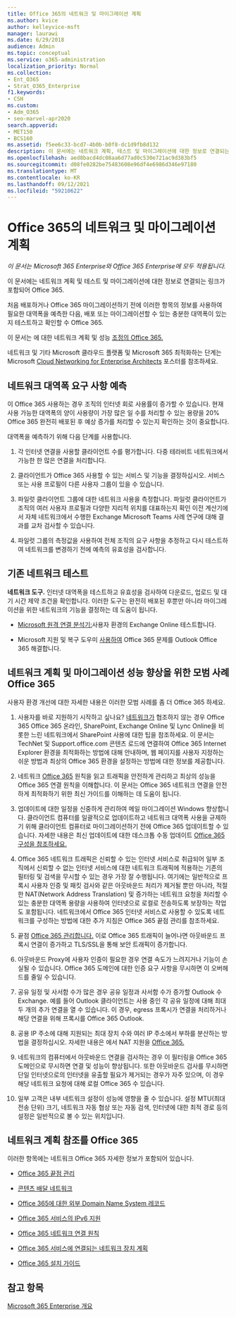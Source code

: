 ```yaml
---
title: Office 365의 네트워크 및 마이그레이션 계획
ms.author: kvice
author: kelleyvice-msft
manager: laurawi
ms.date: 6/29/2018
audience: Admin
ms.topic: conceptual
ms.service: o365-administration
localization_priority: Normal
ms.collection:
- Ent_O365
- Strat_O365_Enterprise
f1.keywords:
- CSH
ms.custom:
- Adm_O365
- seo-marvel-apr2020
search.appverid:
- MET150
- BCS160
ms.assetid: f5ee6c33-bcd7-4b0b-b0f8-dc1d9fb8d132
description: 이 문서에는 네트워크 계획, 테스트 및 마이그레이션에 대한 정보로 연결되는 링크가 포함되어 Office 365.
ms.openlocfilehash: aed8bacd4dc08aa6d77ad0c530e721ac9d383bf5
ms.sourcegitcommit: d08fe0282be75483608e96df4e6986d346e97180
ms.translationtype: MT
ms.contentlocale: ko-KR
ms.lasthandoff: 09/12/2021
ms.locfileid: "59210622"
---
```

# <a name="network-and-migration-planning-for-office-365"></a>Office 365의 네트워크 및 마이그레이션 계획

*이 문서는 Microsoft 365 Enterprise와 Office 365 Enterprise에 모두 적용됩니다.*

이 문서에는 네트워크 계획 및 테스트 및 마이그레이션에 대한 정보로 연결되는 링크가 포함되어 Office 365.
  
처음 배포하거나 Office 365 마이그레이션하기 전에 이러한 항목의 정보를 사용하여 필요한 대역폭을 예측한 다음, 배포 또는 마이그레이션할 수 있는 충분한 대역폭이 있는지 테스트하고 확인할 수 Office 365.

이 문서는 에 대한 네트워크 계획 및 성능 [조정의 Office 365.](./network-planning-and-performance.md)

네트워크 및 기타 Microsoft 클라우드 플랫폼 및 Microsoft 365 최적화하는 단계는 Microsoft [Cloud Networking for Enterprise Architects](../solutions/cloud-architecture-models.md) 포스터를 참조하세요.
   
## <a name="estimate-network-bandwidth-requirements"></a>네트워크 대역폭 요구 사항 예측
<a name="EstimateBandwidthRequirements"> </a>

이 Office 365 사용하는 경우 조직의 인터넷 회로 사용률이 증가할 수 있습니다. 현재 사용 가능한 대역폭의 양이 사용량이 가장 많은 일 수를 처리할 수 있는 용량을 20% Office 365 완전히 배포된 후 예상 증가를 처리할 수 있는지 확인하는 것이 중요합니다.
  
대역폭을 예측하기 위해 다음 단계를 사용합니다.
  
1. 각 인터넷 연결을 사용할 클라이언트 수를 평가합니다. 다중 테라비트 네트워크에서 가능한 한 많은 연결을 처리합니다. 
    
2. 클라이언트가 Office 365 사용할 수 있는 서비스 및 기능을 결정하십시오. 서비스 또는 사용 프로필이 다른 사용자 그룹이 있을 수 있습니다.
    
3. 파일럿 클라이언트 그룹에 대한 네트워크 사용을 측정합니다. 파일럿 클라이언트가 조직의 여러 사용자 프로필과 다양한 지리적 위치를 대표하는지 확인 이전 계산기에서 자체 네트워크에서 수행한 Exchange Microsoft Teams [](/microsoftteams/prepare-network) 사례 연구에 대해 [](https://www.microsoft.com/itshowcase/Article/Content/631/Optimizing-network-performance-for-Microsoft-Office-365) 결과를 교차 검사할 수 있습니다. [](https://techcommunity.microsoft.com/t5/exchange-team-blog/announcing-the-exchange-client-network-bandwidth-calculator-beta/ba-p/601744) 
    
4. 파일럿 그룹의 측정값을 사용하여 전체 조직의 요구 사항을 추정하고 다시 테스트하여 네트워크를 변경하기 전에 예측의 유효성을 검사합니다.
    
## <a name="test-your-existing-network"></a>기존 네트워크 테스트
<a name="calculators"> </a>

 **네트워크 도구.** 인터넷 대역폭을 테스트하고 유효성을 검사하여 다운로드, 업로드 및 대기 시간 제약 조건을 확인합니다. 이러한 도구는 완전히 배포된 후뿐만 아니라 마이그레이션을 위한 네트워크의 기능을 결정하는 데 도움이 됩니다. 
    
- [Microsoft 원격 연결 분석기:](https://go.microsoft.com/fwlink/p/?LinkId=517243)사용자 환경의 Exchange Online 테스트합니다.
    
- Microsoft 지원 및 복구 도우미 [사용하여](https://diagnostics.office.com/#/Download?env=SOC) Office 365 문제를 Outlook Office 365 해결합니다. 
    
## <a name="best-practices-for-network-planning-and-improving-migration-performance-for-office-365"></a>네트워크 계획 및 마이그레이션 성능 향상을 위한 모범 사례 Office 365
<a name="BestPractices"> </a>

사용자 환경 개선에 대한 자세한 내용은 이러한 모범 사례를 좀 더 Office 365 하세요.
  
1. 사용자를 바로 지원하기 시작하고 싶나요? [네트워크가](https://support.office.com/article/fd16c8d2-4799-4c39-8fd7-045f06640166) 협조하지 않는 경우 Office 365 Office 365 온라인, SharePoint, Exchange Online 및 Lync Online을 비롯한 느린 네트워크에서 SharePoint 사용에 대한 팁을 참조하세요. 이 문서는 TechNet 및 Support.office.com 콘텐츠 로드에 연결하여 Office 365 Internet Explorer 환경을 최적화하는 방법에 대해 안내하며, 웹 페이지를 사용자 지정하는 쉬운 방법과 최상의 Office 365 환경을 설정하는 방법에 대한 정보를 제공합니다. 
    
2. 네트워크 [Office 365](./microsoft-365-network-connectivity-principles.md) 원칙을 읽고 트래픽을 안전하게 관리하고 최상의 성능을 Office 365 연결 원칙을 이해합니다. 이 문서는 Office 365 네트워크 연결을 안전하게 최적화하기 위한 최신 가이드를 이해하는 데 도움이 됩니다. 
    
3. 업데이트에 대한 일정을 신중하게 관리하여 메일 마이그레이션 Windows 향상합니다. 클라이언트 컴퓨터를 일괄적으로 업데이트하고 네트워크 대역폭 사용을 규제하기 위해 클라이언트 컴퓨터로 마이그레이션하기 전에 Office 365 업데이트할 수 있습니다. 자세한 내용은 최신 업데이트에 대한 데스크톱 수동 업데이트 [Office 365 구성을 참조하세요.](https://support.microsoft.com/gp/office-2013-365-update)
    
4. Office 365 네트워크 트래픽은 신뢰할 수 있는 인터넷 서비스로 취급되어 일부 조직에서 신뢰할 수 없는 인터넷 서비스에 대한 네트워크 트래픽에 적용하는 기존의 필터링 및 검색을 무시할 수 있는 경우 가장 잘 수행됩니다. 여기에는 일반적으로 프록시 사용자 인증 및 패킷 검사와 같은 아웃바운드 처리가 제거될 뿐만 아니라, 적절한 NAT(Network Address Translation) 및 증가하는 네트워크 요청을 처리할 수 있는 충분한 대역폭 용량을 사용하여 인터넷으로 로컬로 전송하도록 보장하는 작업도 포함됩니다. 네트워크에서 [](https://support.office.com/article/99cab9d4-ef59-4207-9f2b-3728eb46bf9a)Office 365 인터넷 서비스로 사용할 수 있도록 네트워크를 구성하는 방법에 대한 추가 지침은 Office 365 끝점 관리를 참조하세요.
    
1. 끝점 [Office 365 관리합니다.](https://support.office.com/article/99cab9d4-ef59-4207-9f2b-3728eb46bf9a) 이로 Office 365 트래픽이 늘어나면 아웃바운드 프록시 연결이 증가하고 TLS/SSL을 통해 보안 트래픽이 증가합니다.
    
2. 아웃바운드 Proxy에 사용자 인증이 필요한 경우 연결 속도가 느려지거나 기능이 손실될 수 있습니다. Office 365 도메인에 대한 인증 요구 사항을 무시하면 이 오버헤드를 줄일 수 있습니다.
    
3. 공유 일정 및 사서함 수가 많은 경우 공유 일정과 사서함 수가 증가할 Outlook 수 Exchange. 예를 들어 Outlook 클라이언트는 사용 중인 각 공유 일정에 대해 최대 두 개의 추가 연결을 열 수 있습니다. 이 경우, egress 프록시가 연결을 처리하거나 해당 연결을 위해 프록시를 Office 365 Outlook.
    
4. 공용 IP 주소에 대해 지원되는 최대 장치 수와 여러 IP 주소에서 부하를 분산하는 방법을 결정하십시오. 자세한 내용은 에서 NAT 지원을 [Office 365.](nat-support-with-microsoft-365.md)
    
5. 네트워크의 컴퓨터에서 아웃바운드 연결을 검사하는 경우 이 필터링을 Office 365 도메인으로 무시하면 연결 및 성능이 향상됩니다. 또한 아웃바운드 검사를 무시하면 단일 인터넷으로의 인터넷을 유출할 필요가 제거되는 경우가 자주 있으며, 이 경우 해당 네트워크 요청에 대해 로컬 Office 365 수 있습니다.
    
6. 일부 고객은 내부 네트워크 설정이 성능에 영향을 줄 수 있습니다. 설정 MTU(최대 전송 단위) 크기, 네트워크 자동 협상 또는 자동 검색, 인터넷에 대한 최적 경로 등의 설정은 일반적으로 볼 수 있는 위치입니다.
    
## <a name="network-planning-reference-for-office-365"></a>네트워크 계획 참조를 Office 365
<a name="NetReference"> </a>

이러한 항목에는 네트워크 Office 365 자세한 정보가 포함되어 있습니다.
  
- [Office 365 끝점 관리](https://support.office.com/article/99cab9d4-ef59-4207-9f2b-3728eb46bf9a)
    
- [콘텐츠 배달 네트워크](content-delivery-networks.md)
    
- [Office 365에 대한 외부 Domain Name System 레코드](external-domain-name-system-records.md)
    
- [Office 365 서비스의 IPv6 지원](ipv6-support.md)
    
- [Office 365 네트워크 연결 원칙](./microsoft-365-network-connectivity-principles.md)
    
- [Office 365 서비스에 연결되는 네트워크 장치 계획](plan-for-network-devices.md)
    
- [Office 365 설치 가이드](setup-guides-for-microsoft-365.md)
 
## <a name="see-also"></a>참고 항목

[Microsoft 365 Enterprise 개요](microsoft-365-overview.md)